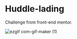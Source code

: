 # Huddle-lading
Challenge from front-end mentor.

![ezgif com-gif-maker (1)](https://user-images.githubusercontent.com/50673887/138980664-29e49f3b-adbd-4bbb-acd2-8de819fe781d.gif)

